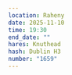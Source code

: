 ```yaml
---
location: Raheny
date: 2025-11-10
time: 19:30
end_date: ""
hares: Knuthead
hash: Dublin H3
number: "1659"
---
```

